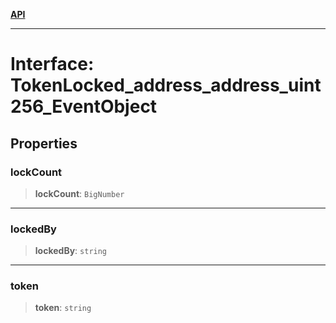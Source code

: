 [**API**](../../../README.md)

***

# Interface: TokenLocked\_address\_address\_uint256\_EventObject

## Properties

### lockCount

> **lockCount**: `BigNumber`

***

### lockedBy

> **lockedBy**: `string`

***

### token

> **token**: `string`
